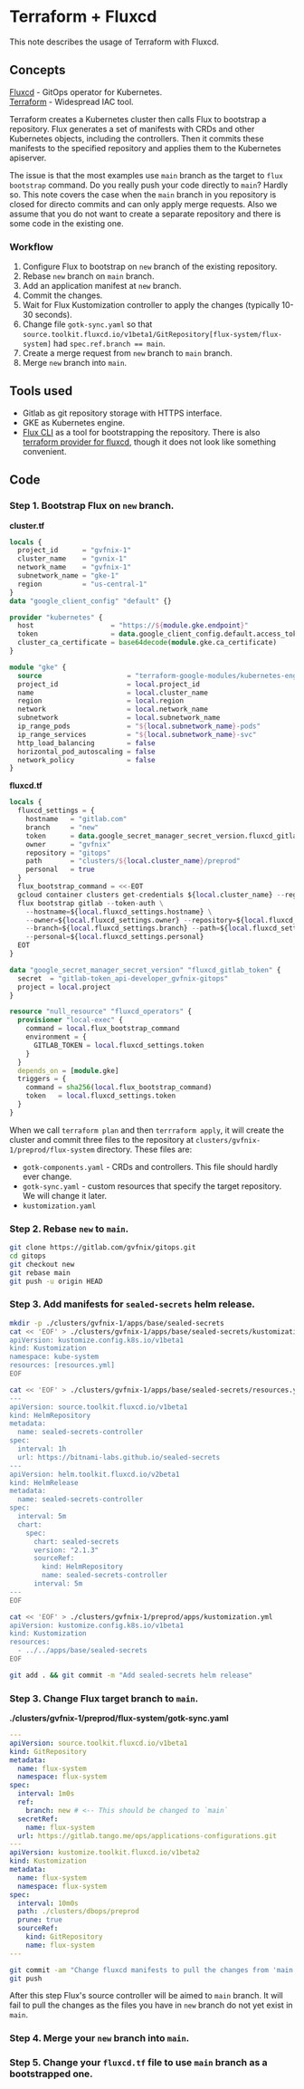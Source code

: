# Terraform + Fluxcd

This note describes the usage of Terraform with Fluxcd.

## Concepts

[Fluxcd](https://fluxcd.io/) - GitOps operator for Kubernetes.<br/>
[Terraform](https://www.terraform.io/) - Widespread IAC tool.

Terraform creates a Kubernetes cluster then calls Flux to bootstrap a repository.
Flux generates a set of manifests with CRDs and other Kubernetes objects, including the controllers.
Then it commits these manifests to the specified repository and applies them to the Kubernetes apiserver.

The issue is that the most examples use `main` branch as the target to `flux bootstrap` command. Do you really push your code directly to `main`? Hardly so.
This note covers the case when the `main` branch in you repository is closed for directo commits and can only apply merge requests. Also we assume that you do not want to create a separate repository and there is some code in the existing one.

### Workflow

1. Configure Flux to bootstrap on `new` branch of the existing repository.
1. Rebase `new` branch on `main` branch.
1. Add an application manifest at `new` branch.
1. Commit the changes.
1. Wait for Flux Kustomization controller to apply the changes (typically 10-30 seconds).
1. Change file `gotk-sync.yaml` so that `source.toolkit.fluxcd.io/v1beta1/GitRepository[flux-system/flux-system]` had `spec.ref.branch == main`.
1. Create a merge request from `new` branch to `main` branch.
1. Merge `new` branch into `main`.

## Tools used

* Gitlab as git repository storage with HTTPS interface.
* GKE as Kubernetes engine.
* [Flux CLI](https://fluxcd.io/docs/cmd/) as a tool for bootstrapping the repository. There is also [terraform provider for fluxcd](https://github.com/fluxcd/terraform-provider-flux), though it does not look like something convenient.

## Code

### Step 1. Bootstrap Flux on `new` branch.

**cluster.tf**
```terraform
locals {
  project_id      = "gvfnix-1"
  cluster_name    = "gvnix-1"
  network_name    = "gvfnix-1"
  subnetwork_name = "gke-1"
  region          = "us-central-1"
}
data "google_client_config" "default" {}

provider "kubernetes" {
  host                   = "https://${module.gke.endpoint}"
  token                  = data.google_client_config.default.access_token
  cluster_ca_certificate = base64decode(module.gke.ca_certificate)
}

module "gke" {
  source                     = "terraform-google-modules/kubernetes-engine/google"
  project_id                 = local.project_id
  name                       = local.cluster_name
  region                     = local.region
  network                    = local.network_name
  subnetwork                 = local.subnetwork_name
  ip_range_pods              = "${local.subnetwork_name}-pods"
  ip_range_services          = "${local.subnetwork_name}-svc"
  http_load_balancing        = false
  horizontal_pod_autoscaling = false
  network_policy             = false
}
```

**fluxcd.tf**
```terraform
locals {
  fluxcd_settings = {
    hostname   = "gitlab.com"
    branch     = "new"
    token      = data.google_secret_manager_secret_version.fluxcd_gitlab_token.secret_data
    owner      = "gvfnix"
    repository = "gitops"
    path       = "clusters/${local.cluster_name}/preprod"
    personal   = true
  }
  flux_bootstrap_command = <<-EOT
  gcloud container clusters get-credentials ${local.cluster_name} --region=${local.region}
  flux bootstrap gitlab --token-auth \
    --hostname=${local.fluxcd_settings.hostname} \
    --owner=${local.fluxcd_settings.owner} --repository=${local.fluxcd_settings.repository} \
    --branch=${local.fluxcd_settings.branch} --path=${local.fluxcd_settings.path} \
    --personal=${local.fluxcd_settings.personal}
  EOT
}

data "google_secret_manager_secret_version" "fluxcd_gitlab_token" {
  secret  = "gitlab-token_api-developer_gvfnix-gitops"
  project = local.project
}

resource "null_resource" "fluxcd_operators" {
  provisioner "local-exec" {
    command = local.flux_bootstrap_command
    environment = {
      GITLAB_TOKEN = local.fluxcd_settings.token
    }
  }
  depends_on = [module.gke]
  triggers = {
    command = sha256(local.flux_bootstrap_command)
    token   = local.fluxcd_settings.token
  }
}
```

When we call `terraform plan` and then `terrraform apply`, it will create the cluster and commit three files to the repository at `clusters/gvfnix-1/preprod/flux-system` directory. These files are:

* `gotk-components.yaml` - CRDs and controllers. This file should hardly ever change.
* `gotk-sync.yaml` - custom resources that specify the target repository. We will change it later.
* `kustomization.yaml`

### Step 2. Rebase `new` to `main`.

```bash
git clone https://gitlab.com/gvfnix/gitops.git
cd gitops
git checkout new
git rebase main
git push -u origin HEAD
```

### Step 3. Add manifests for `sealed-secrets` helm release.
```bash
mkdir -p ./clusters/gvfnix-1/apps/base/sealed-secrets
cat << 'EOF' > ./clusters/gvfnix-1/apps/base/sealed-secrets/kustomization.yml
apiVersion: kustomize.config.k8s.io/v1beta1
kind: Kustomization
namespace: kube-system
resources: [resources.yml]
EOF

cat << 'EOF' > ./clusters/gvfnix-1/apps/base/sealed-secrets/resources.yml
---
apiVersion: source.toolkit.fluxcd.io/v1beta1
kind: HelmRepository
metadata:
  name: sealed-secrets-controller
spec:
  interval: 1h
  url: https://bitnami-labs.github.io/sealed-secrets
---
apiVersion: helm.toolkit.fluxcd.io/v2beta1
kind: HelmRelease
metadata:
  name: sealed-secrets-controller
spec:
  interval: 5m
  chart:
    spec:
      chart: sealed-secrets
      version: "2.1.3"
      sourceRef:
        kind: HelmRepository
        name: sealed-secrets-controller
      interval: 5m
---
EOF

cat << 'EOF' > ./clusters/gvfnix-1/preprod/apps/kustomization.yml
apiVersion: kustomize.config.k8s.io/v1beta1
kind: Kustomization
resources:
  - ../../apps/base/sealed-secrets
EOF

git add . && git commit -m "Add sealed-secrets helm release"
```

### Step 3. Change Flux target branch to `main`.

**./clusters/gvfnix-1/preprod/flux-system/gotk-sync.yaml**
```yaml
---
apiVersion: source.toolkit.fluxcd.io/v1beta1
kind: GitRepository
metadata:
  name: flux-system
  namespace: flux-system
spec:
  interval: 1m0s
  ref:
    branch: new # <-- This should be changed to `main`
  secretRef:
    name: flux-system
  url: https://gitlab.tango.me/ops/applications-configurations.git
---
apiVersion: kustomize.toolkit.fluxcd.io/v1beta2
kind: Kustomization
metadata:
  name: flux-system
  namespace: flux-system
spec:
  interval: 10m0s
  path: ./clusters/dbops/preprod
  prune: true
  sourceRef:
    kind: GitRepository
    name: flux-system
---
```

```bash
git commit -am "Change fluxcd manifests to pull the changes from 'main' branch"
git push
```

After this step Flux's source controller will be aimed to `main` branch. It will fail to pull the changes as the files you have in `new` branch do not yet exist in `main`.

### Step 4. Merge your `new` branch into `main`.

### Step 5. Change your `fluxcd.tf` file to use `main` branch as a bootstrapped one.

